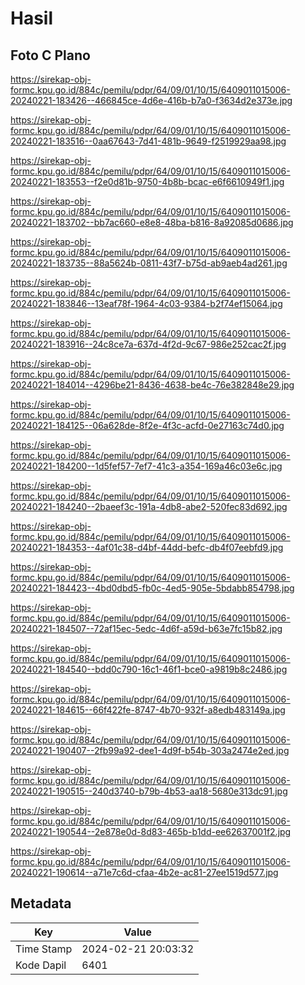 # Hasil

## Foto C Plano

https://sirekap-obj-formc.kpu.go.id/884c/pemilu/pdpr/64/09/01/10/15/6409011015006-20240221-183426--466845ce-4d6e-416b-b7a0-f3634d2e373e.jpg

https://sirekap-obj-formc.kpu.go.id/884c/pemilu/pdpr/64/09/01/10/15/6409011015006-20240221-183516--0aa67643-7d41-481b-9649-f2519929aa98.jpg

https://sirekap-obj-formc.kpu.go.id/884c/pemilu/pdpr/64/09/01/10/15/6409011015006-20240221-183553--f2e0d81b-9750-4b8b-bcac-e6f6610949f1.jpg

https://sirekap-obj-formc.kpu.go.id/884c/pemilu/pdpr/64/09/01/10/15/6409011015006-20240221-183702--bb7ac660-e8e8-48ba-b816-8a92085d0686.jpg

https://sirekap-obj-formc.kpu.go.id/884c/pemilu/pdpr/64/09/01/10/15/6409011015006-20240221-183735--88a5624b-0811-43f7-b75d-ab9aeb4ad261.jpg

https://sirekap-obj-formc.kpu.go.id/884c/pemilu/pdpr/64/09/01/10/15/6409011015006-20240221-183846--13eaf78f-1964-4c03-9384-b2f74ef15064.jpg

https://sirekap-obj-formc.kpu.go.id/884c/pemilu/pdpr/64/09/01/10/15/6409011015006-20240221-183916--24c8ce7a-637d-4f2d-9c67-986e252cac2f.jpg

https://sirekap-obj-formc.kpu.go.id/884c/pemilu/pdpr/64/09/01/10/15/6409011015006-20240221-184014--4296be21-8436-4638-be4c-76e382848e29.jpg

https://sirekap-obj-formc.kpu.go.id/884c/pemilu/pdpr/64/09/01/10/15/6409011015006-20240221-184125--06a628de-8f2e-4f3c-acfd-0e27163c74d0.jpg

https://sirekap-obj-formc.kpu.go.id/884c/pemilu/pdpr/64/09/01/10/15/6409011015006-20240221-184200--1d5fef57-7ef7-41c3-a354-169a46c03e6c.jpg

https://sirekap-obj-formc.kpu.go.id/884c/pemilu/pdpr/64/09/01/10/15/6409011015006-20240221-184240--2baeef3c-191a-4db8-abe2-520fec83d692.jpg

https://sirekap-obj-formc.kpu.go.id/884c/pemilu/pdpr/64/09/01/10/15/6409011015006-20240221-184353--4af01c38-d4bf-44dd-befc-db4f07eebfd9.jpg

https://sirekap-obj-formc.kpu.go.id/884c/pemilu/pdpr/64/09/01/10/15/6409011015006-20240221-184423--4bd0dbd5-fb0c-4ed5-905e-5bdabb854798.jpg

https://sirekap-obj-formc.kpu.go.id/884c/pemilu/pdpr/64/09/01/10/15/6409011015006-20240221-184507--72af15ec-5edc-4d6f-a59d-b63e7fc15b82.jpg

https://sirekap-obj-formc.kpu.go.id/884c/pemilu/pdpr/64/09/01/10/15/6409011015006-20240221-184540--bdd0c790-16c1-46f1-bce0-a9819b8c2486.jpg

https://sirekap-obj-formc.kpu.go.id/884c/pemilu/pdpr/64/09/01/10/15/6409011015006-20240221-184615--66f422fe-8747-4b70-932f-a8edb483149a.jpg

https://sirekap-obj-formc.kpu.go.id/884c/pemilu/pdpr/64/09/01/10/15/6409011015006-20240221-190407--2fb99a92-dee1-4d9f-b54b-303a2474e2ed.jpg

https://sirekap-obj-formc.kpu.go.id/884c/pemilu/pdpr/64/09/01/10/15/6409011015006-20240221-190515--240d3740-b79b-4b53-aa18-5680e313dc91.jpg

https://sirekap-obj-formc.kpu.go.id/884c/pemilu/pdpr/64/09/01/10/15/6409011015006-20240221-190544--2e878e0d-8d83-465b-b1dd-ee62637001f2.jpg

https://sirekap-obj-formc.kpu.go.id/884c/pemilu/pdpr/64/09/01/10/15/6409011015006-20240221-190614--a71e7c6d-cfaa-4b2e-ac81-27ee1519d577.jpg


## Metadata

| Key        | Value               |
| ---------- | ------------------- |
| Time Stamp | 2024-02-21 20:03:32 |
| Kode Dapil | 6401                |



